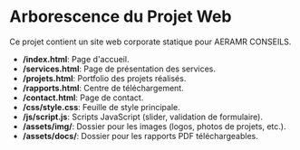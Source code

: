 # Arborescence du Projet Web

Ce projet contient un site web corporate statique pour AERAMR CONSEILS.

- **/index.html**: Page d'accueil.
- **/services.html**: Page de présentation des services.
- **/projets.html**: Portfolio des projets réalisés.
- **/rapports.html**: Centre de téléchargement.
- **/contact.html**: Page de contact.
- **/css/style.css**: Feuille de style principale.
- **/js/script.js**: Scripts JavaScript (slider, validation de formulaire).
- **/assets/img/**: Dossier pour les images (logos, photos de projets, etc.).
- **/assets/docs/**: Dossier pour les rapports PDF téléchargeables.
